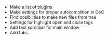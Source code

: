 - Make a list of plugins
- Make settings for proper autocomplition in CoC
- Find posibilities to make new files from tree
- Settings for highlight open end close tags
- Add text scrollbar for main window
- Add tabs